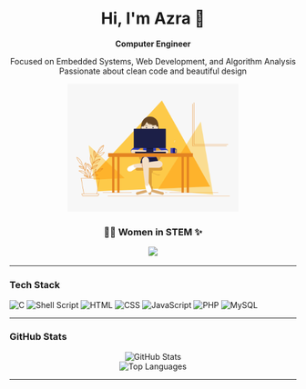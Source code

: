 <h1 align="center">Hi, I'm Azra 🫧</h1>

<p align="center"><strong>Computer Engineer</strong></p>

<p align="center">
  Focused on Embedded Systems, Web Development, and Algorithm Analysis<br />
  Passionate about clean code and beautiful design
</p>

<p align="center">
  <img src="./src.gif" alt="Animated GIF" width="300"/>
</p>

<h3 align="center">👩‍💻 <strong>Women in STEM ✨</strong></h3>

<p align="center">
  <img src="https://img.shields.io/badge/Women%20in%20STEM-Supporting-purple?style=for-the-badge&logo=academia&logoColor=white" />
</p> 

---

### Tech Stack

![C](https://img.shields.io/badge/C-00599C?style=for-the-badge&logo=c&logoColor=white)
![Shell Script](https://img.shields.io/badge/Shell_Script-121011?style=for-the-badge&logo=gnu-bash&logoColor=white)
![HTML](https://img.shields.io/badge/HTML5-E34F26?style=for-the-badge&logo=html5&logoColor=white)
![CSS](https://img.shields.io/badge/CSS3-1572B6?style=for-the-badge&logo=css3&logoColor=white)
![JavaScript](https://img.shields.io/badge/JavaScript-F7DF1E?style=for-the-badge&logo=javascript&logoColor=black)
![PHP](https://img.shields.io/badge/PHP-777BB4?style=for-the-badge&logo=php&logoColor=white)
![MySQL](https://img.shields.io/badge/MySQL-005C84?style=for-the-badge&logo=mysql&logoColor=white)


---

### GitHub Stats

<div align="center">
  <img src="https://github-readme-stats.vercel.app/api?username=azrakarakaya1&show_icons=true&theme=dracula&hide_border=true&bg_color=0D1117&title_color=E91E63&icon_color=FF6B9D&text_color=FFFFFF" alt="GitHub Stats" />
</div>

<div align="center">
  <img src="https://github-readme-stats.vercel.app/api/top-langs/?username=azrakarakaya1&layout=compact&theme=dracula&hide_border=true&bg_color=0D1117&title_color=E91E63&text_color=FFFFFF" alt="Top Languages" />
</div>

---

